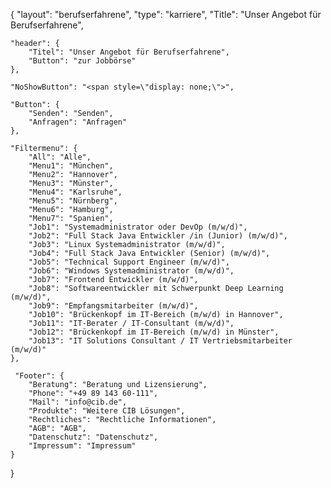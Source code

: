 {
	"layout": "berufserfahrene",
    "type": "karriere",
    "Title": "Unser Angebot für Berufserfahrene",

    "header": {
        "Titel": "Unser Angebot für Berufserfahrene",
        "Button": "zur Jobbörse"
    },

    "NoShowButton": "<span style=\"display: none;\">",

    "Button": {
        "Senden": "Senden",
        "Anfragen": "Anfragen"
    },

    "Filtermenu": {
        "All": "Alle",
        "Menu1": "München",
        "Menu2": "Hannover",
        "Menu3": "Münster",
        "Menu4": "Karlsruhe",
        "Menu5": "Nürnberg",
        "Menu6": "Hamburg",
        "Menu7": "Spanien",
        "Job1": "Systemadministrator oder DevOp (m/w/d)",
        "Job2": "Full Stack Java Entwickler /in (Junior) (m/w/d)",
        "Job3": "Linux Systemadministrator (m/w/d)",
        "Job4": "Full Stack Java Entwickler (Senior) (m/w/d)",
        "Job5": "Technical Support Engineer (m/w/d)",
        "Job6": "Windows Systemadministrator (m/w/d)",
        "Job7": "Frontend Entwickler (m/w/d)",
        "Job8": "Softwareentwickler mit Schwerpunkt Deep Learning (m/w/d)",
        "Job9": "Empfangsmitarbeiter (m/w/d)",
        "Job10": "Brückenkopf im IT-Bereich (m/w/d) in Hannover",
        "Job11": "IT-Berater / IT-Consultant (m/w/d)",
        "Job12": "Brückenkopf im IT-Bereich (m/w/d) in Münster",
        "Job13": "IT Solutions Consultant / IT Vertriebsmitarbeiter (m/w/d)"
    },

     "Footer": {
        "Beratung": "Beratung und Lizensierung",
        "Phone": "+49 89 143 60-111",
        "Mail": "info@cib.de",
        "Produkte": "Weitere CIB Lösungen",
        "Rechtliches": "Rechtliche Informationen",
        "AGB": "AGB",
        "Datenschutz": "Datenschutz",
        "Impressum": "Impressum"  
    }


}
